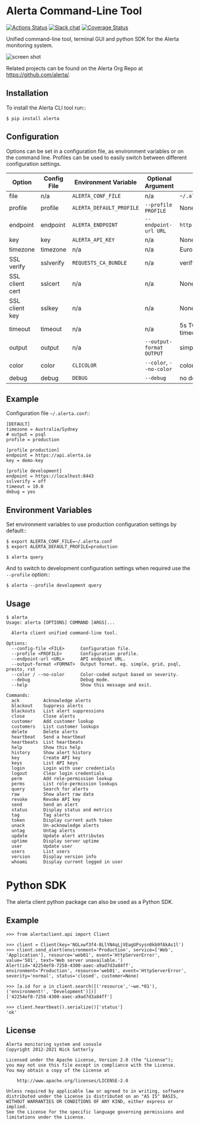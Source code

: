Alerta Command-Line Tool
========================

[![Actions Status](https://github.com/alerta/python-alerta-client/workflows/CI%20Tests/badge.svg)](https://github.com/alerta/python-alerta-client/actions)
 [![Slack chat](https://img.shields.io/badge/chat-on%20slack-blue?logo=slack)](https://slack.alerta.dev) [![Coverage Status](https://coveralls.io/repos/github/alerta/python-alerta-client/badge.svg?branch=master)](https://coveralls.io/github/alerta/python-alerta-client?branch=master)

Unified command-line tool, terminal GUI and python SDK for the Alerta monitoring system.

![screen shot](/docs/images/alerta-top-80x25.png?raw=true&v=1)

Related projects can be found on the Alerta Org Repo at <https://github.com/alerta/>.

Installation
------------

To install the Alerta CLI tool run::

    $ pip install alerta

Configuration
-------------

Options can be set in a configuration file, as environment variables or on the command line.
Profiles can be used to easily switch between different configuration settings.

| Option            | Config File | Environment Variable       | Optional Argument               | Default                   |
|-------------------|-------------|----------------------------|---------------------------------|---------------------------|
| file              | n/a         | ``ALERTA_CONF_FILE``       | n/a                             | ``~/.alerta.conf``        |
| profile           | profile     | ``ALERTA_DEFAULT_PROFILE`` | ``--profile PROFILE``           | None                      |
| endpoint          | endpoint    | ``ALERTA_ENDPOINT``        | ``--endpoint-url URL``          | ``http://localhost:8080`` |
| key               | key         | ``ALERTA_API_KEY``         | n/a                             | None                      |
| timezone          | timezone    | n/a                        | n/a                             | Europe/London             |
| SSL verify        | sslverify   | ``REQUESTS_CA_BUNDLE``     | n/a                             | verify SSL certificates   |
| SSL client cert   | sslcert     | n/a                        | n/a                             | None                      |
| SSL client key    | sslkey      | n/a                        | n/a                             | None                      |
| timeout           | timeout     | n/a                        | n/a                             | 5s TCP connection timeout |
| output            | output      | n/a                        | ``--output-format OUTPUT``      | simple                    |
| color             | color       | ``CLICOLOR``               | ``--color``, ``--no-color``     | color on                  |
| debug             | debug       | ``DEBUG``                  | ``--debug``                     | no debug                  |

Example
-------

Configuration file ``~/.alerta.conf``::

    [DEFAULT]
    timezone = Australia/Sydney
    # output = psql
    profile = production

    [profile production]
    endpoint = https://api.alerta.io
    key = demo-key

    [profile development]
    endpoint = https://localhost:8443
    sslverify = off
    timeout = 10.0
    debug = yes

Environment Variables
---------------------

Set environment variables to use production configuration settings by default::

    $ export ALERTA_CONF_FILE=~/.alerta.conf
    $ export ALERTA_DEFAULT_PROFILE=production

    $ alerta query

And to switch to development configuration settings when required use the ``--profile`` option::

    $ alerta --profile development query

Usage
-----

    $ alerta
    Usage: alerta [OPTIONS] COMMAND [ARGS]...

      Alerta client unified command-line tool.

    Options:
      --config-file <FILE>      Configuration file.
      --profile <PROFILE>       Configuration profile.
      --endpoint-url <URL>      API endpoint URL.
      --output-format <FORMAT>  Output format. eg. simple, grid, psql, presto, rst
      --color / --no-color      Color-coded output based on severity.
      --debug                   Debug mode.
      --help                    Show this message and exit.

    Commands:
      ack         Acknowledge alerts
      blackout    Suppress alerts
      blackouts   List alert suppressions
      close       Close alerts
      customer    Add customer lookup
      customers   List customer lookups
      delete      Delete alerts
      heartbeat   Send a heartbeat
      heartbeats  List heartbeats
      help        Show this help
      history     Show alert history
      key         Create API key
      keys        List API keys
      login       Login with user credentials
      logout      Clear login credentials
      perm        Add role-permission lookup
      perms       List role-permission lookups
      query       Search for alerts
      raw         Show alert raw data
      revoke      Revoke API key
      send        Send an alert
      status      Display status and metrics
      tag         Tag alerts
      token       Display current auth token
      unack       Un-acknowledge alerts
      untag       Untag alerts
      update      Update alert attributes
      uptime      Display server uptime
      user        Update user
      users       List users
      version     Display version info
      whoami      Display current logged in user

Python SDK
==========

The alerta client python package can also be used as a Python SDK.

Example
-------

    >>> from alertaclient.api import Client

    >>> client = Client(key='NGLxwf3f4-8LlYN4qLjVEagUPsysn0kb9fAkAs1l')
    >>> client.send_alert(environment='Production', service=['Web', 'Application'], resource='web01', event='HttpServerError', value='501', text='Web server unavailable.')
    Alert(id='42254ef8-7258-4300-aaec-a9ad7d3a84ff', environment='Production', resource='web01', event='HttpServerError', severity='normal', status='closed', customer=None)

    >>> [a.id for a in client.search([('resource','~we.*01'), ('environment!', 'Development')])]
    ['42254ef8-7258-4300-aaec-a9ad7d3a84ff']

    >>> client.heartbeat().serialize()['status']
    'ok'

License
-------

    Alerta monitoring system and console
    Copyright 2012-2021 Nick Satterly

    Licensed under the Apache License, Version 2.0 (the "License");
    you may not use this file except in compliance with the License.
    You may obtain a copy of the License at

        http://www.apache.org/licenses/LICENSE-2.0

    Unless required by applicable law or agreed to in writing, software
    distributed under the License is distributed on an "AS IS" BASIS,
    WITHOUT WARRANTIES OR CONDITIONS OF ANY KIND, either express or implied.
    See the License for the specific language governing permissions and
    limitations under the License.
